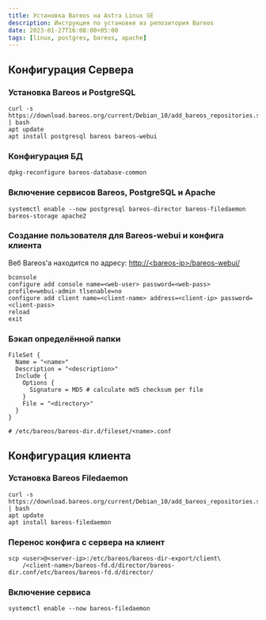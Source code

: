 ```yaml
---
title: Установка Bareos на Astra Linux SE
description: Инструкция по установке из репозитория Bareos
date: 2023-01-27T16:08:00+05:00
tags: [linux, postgres, bareos, apache]
---
```

## Конфигурация Сервера

### Установка Bareos и PostgreSQL
```
curl -s https://download.bareos.org/current/Debian_10/add_bareos_repositories.sh | bash
apt update
apt install postgresql bareos bareos-webui
```

### Конфигурация БД
```
dpkg-reconfigure bareos-database-common
```

### Включение сервисов Bareos, PostgreSQL и Apache
```
systemctl enable --now postgresql bareos-director bareos-filedaemon bareos-storage apache2
```

### Создание пользователя для Bareos-webui и конфига клиента
Веб Bareos'а находится по адресу: [http://\<bareos-ip\>/bareos-webui/](http://localhost/bareos-webui/)
```
bconsole
configure add console name=<web-user> password=<web-pass> profile=webui-admin tlsenable=no
configure add client name=<client-name> address=<client-ip> password=<client-pass>
reload
exit
```

### Бэкап определённой папки
```
FileSet {
  Name = "<name>"
  Description = "<description>"
  Include {
    Options {
      Signature = MD5 # calculate md5 checksum per file
    }
    File = "<directory>"
  }
}

# /etc/bareos/bareos-dir.d/fileset/<name>.conf
```

## Конфигурация клиента

### Установка Bareos Filedaemon
```
curl -s https://download.bareos.org/current/Debian_10/add_bareos_repositories.sh | bash
apt update
apt install bareos-filedaemon
```

### Перенос конфига с сервера на клиент
```
scp <user>@<server-ip>:/etc/bareos/bareos-dir-export/client\
	/<client-name>/bareos-fd.d/director/bareos-dir.conf/etc/bareos/bareos-fd.d/director/
```

### Включение сервиса
```
systemctl enable --now bareos-filedaemon
```
